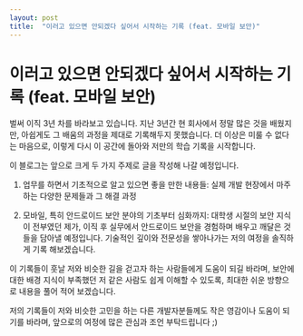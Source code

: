 ```yaml
---
layout: post
title:  "이러고 있으면 안되겠다 싶어서 시작하는 기록 (feat. 모바일 보안)"
---
```


# 이러고 있으면 안되겠다 싶어서 시작하는 기록 (feat. 모바일 보안)

벌써 이직 3년 차를 바라보고 있습니다. 지난 3년간 현 회사에서 정말 많은 것을 배웠지만, 아쉽게도 그 배움의 과정을 제대로 기록해두지 못했습니다. 더 이상은 미룰 수 없다는 마음으로, 이렇게 다시 이 공간에 돌아와 저만의 학습 기록을 시작합니다.

이 블로그는 앞으로 크게 두 가지 주제로 글을 작성해 나갈 예정입니다.

1. 업무를 하면서 기초적으로 알고 있으면 좋을 만한 내용들: 실제 개발 현장에서 마주하는 다양한 문제들과 그 해결 과정

2. 모바일, 특히 안드로이드 보안 분야의 기초부터 심화까지: 대학생 시절의 보안 지식이 전부였던 제가, 이직 후 실무에서 안드로이드 보안을 경험하며 배우고 깨달은 것들을 담아낼 예정입니다. 기술적인 깊이와 전문성을 쌓아나가는 저의 여정을 솔직하게 기록 해보겠습니다.

이 기록들이 훗날 저와 비슷한 길을 걷고자 하는 사람들에게 도움이 되길 바라며, 보안에 대한 배경 지식이 부족했던 저 같은 사람도 쉽게 이해할 수 있도록, 최대한 쉬운 방향으로 내용을 풀어 적어 보겠습니다.

저의 기록들이 저와 비슷한 고민을 하는 다른 개발자분들께도 작은 영감이나 도움이 되기를 바라며, 앞으로의 여정에 많은 관심과 조언 부탁드립니다 ;)